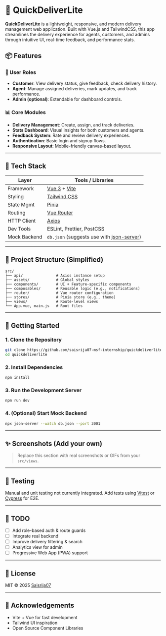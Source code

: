 # 🚚 QuickDeliverLite

**QuickDeliverLite** is a lightweight, responsive, and modern delivery management web application. Built with Vue.js and TailwindCSS, this app streamlines the delivery experience for agents, customers, and admins through intuitive UI, real-time feedback, and performance stats.

## 📦 Features

### 👥 User Roles

* **Customer**: View delivery status, give feedback, check delivery history.
* **Agent**: Manage assigned deliveries, mark updates, and track performance.
* **Admin (optional)**: Extendable for dashboard controls.

### 📊 Core Modules

* **Delivery Management**: Create, assign, and track deliveries.
* **Stats Dashboard**: Visual insights for both customers and agents.
* **Feedback System**: Rate and review delivery experiences.
* **Authentication**: Basic login and signup flows.
* **Responsive Layout**: Mobile-friendly canvas-based layout.

---

## 🧱 Tech Stack

| Layer        | Tools / Libraries                                                                    |
| ------------ | ------------------------------------------------------------------------------------ |
| Framework    | [Vue 3](https://vuejs.org/) + [Vite](https://vitejs.dev/)                            |
| Styling      | [Tailwind CSS](https://tailwindcss.com/)                                             |
| State Mgmt   | [Pinia](https://pinia.vuejs.org/)                                                    |
| Routing      | [Vue Router](https://router.vuejs.org/)                                              |
| HTTP Client  | [Axios](https://axios-http.com/)                                                     |
| Dev Tools    | ESLint, Prettier, PostCSS                                                            |
| Mock Backend | `db.json` (suggests use with [json-server](https://github.com/typicode/json-server)) |

---

## 📁 Project Structure (Simplified)

```
src/
├── api/               # Axios instance setup
├── assets/            # Global styles
├── components/        # UI + Feature-specific components
├── composables/       # Reusable logic (e.g., notifications)
├── router/            # Vue router configuration
├── stores/            # Pinia store (e.g., theme)
├── views/             # Route-level views
└── App.vue, main.js   # Root files
```

---

## 🚀 Getting Started

### 1. Clone the Repository

```bash
git clone https://github.com/saisrija07-msf-internship/quickdeliverlite.git
cd quickdeliverlite
```

### 2. Install Dependencies

```bash
npm install
```

### 3. Run the Development Server

```bash
npm run dev
```

### 4. (Optional) Start Mock Backend

```bash
npx json-server --watch db.json --port 3001
```

---

## ✨ Screenshots (Add your own)

> Replace this section with real screenshots or GIFs from your `src/views`.

---

## 🧪 Testing

Manual and unit testing not currently integrated. Add tests using [Vitest](https://vitest.dev/) or [Cypress](https://www.cypress.io/) for E2E.

---

## 📌 TODO

* [ ] Add role-based auth & route guards
* [ ] Integrate real backend
* [ ] Improve delivery filtering & search
* [ ] Analytics view for admin
* [ ] Progressive Web App (PWA) support

---

## 📄 License

MIT © 2025 [Saisrija07](https://github.com/saisrija07-msf-internship)

---

## 🙌 Acknowledgements

* Vite + Vue for fast development
* Tailwind UI inspiration
* Open Source Component Libraries
